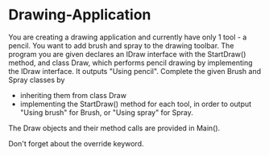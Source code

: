# Drawing-Application
You are creating a drawing application and currently have only 1 tool - a pencil. You want to add brush and spray to the drawing toolbar.
The program you are given declares an IDraw interface with the StartDraw() method, and class Draw, which performs pencil drawing by implementing the IDraw interface. It outputs "Using pencil".
Complete the given Brush and Spray classes by
- inheriting them from class Draw
- implementing the StartDraw() method for each tool, in order to output
"Using brush" for Brush, or
"Using spray" for Spray.

The Draw objects and their method calls are provided in Main().

Don't forget about the override keyword.
